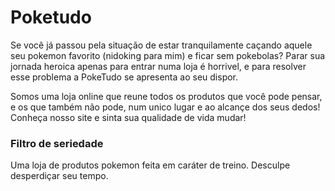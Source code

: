 <h1> Poketudo </h1>

<p> Se você já passou pela situação de estar tranquilamente caçando aquele seu pokemon favorito (nidoking para mim) e ficar sem pokebolas? Parar sua jornada heroica apenas para entrar numa loja é horrivel, e para resolver esse problema a PokeTudo se apresenta ao seu dispor.</p>
<p> Somos uma loja online que reune todos os produtos que você pode pensar, e os que também não pode, num unico lugar e ao alcançe dos seus dedos! Conheça nosso site e sinta sua qualidade de vida mudar!</p>

<h3>Filtro de seriedade</h3>
Uma loja de produtos pokemon feita em caráter de treino. Desculpe desperdiçar seu tempo.
